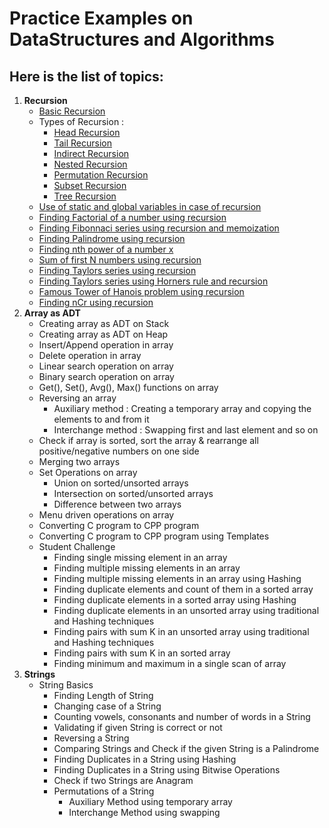 # Practice Examples on DataStructures and Algorithms

## Here is the list of topics:

1. **Recursion**
     - [Basic Recursion](https://github.com/Pranav-Udemy-Courses/Algorithms-DataStructures/blob/master/Recursion/RecursionExample.cpp)
	 - Types of Recursion :
	 	- [Head Recursion](https://github.com/Pranav-Udemy-Courses/Algorithms-DataStructures/blob/master/Recursion/RecursionExample.cpp)
		- [Tail Recursion](https://github.com/Pranav-Udemy-Courses/Algorithms-DataStructures/blob/master/Recursion/RecursionExample.cpp)
		- [Indirect Recursion](https://github.com/Pranav-Udemy-Courses/Algorithms-DataStructures/blob/master/Recursion/IndirectRecursion.cpp)
		- [Nested Recursion](https://github.com/Pranav-Udemy-Courses/Algorithms-DataStructures/blob/master/Recursion/NestedRecursion.cpp)
		- [Permutation Recursion](https://github.com/Pranav-Udemy-Courses/Algorithms-DataStructures/blob/master/Recursion/PermutationRecursion.cpp)
		- [Subset Recursion](https://github.com/Pranav-Udemy-Courses/Algorithms-DataStructures/blob/master/Recursion/SubsetRecursion.cpp)
		- [Tree Recursion](https://github.com/Pranav-Udemy-Courses/Algorithms-DataStructures/blob/master/Recursion/TreeRecursion.cpp)
	 - [Use of static and global variables in case of recursion](https://github.com/Pranav-Udemy-Courses/Algorithms-DataStructures/blob/master/Recursion/Static%26GlobalVariablesInRecursion.cpp)
     - [Finding Factorial of a number using recursion](https://github.com/Pranav-Udemy-Courses/Algorithms-DataStructures/blob/master/Recursion/FactorialRecursion.cpp)
	 - [Finding Fibonnaci series using recursion and memoization](https://github.com/Pranav-Udemy-Courses/Algorithms-DataStructures/blob/master/Recursion/FibonacciRecursion%26Memoization.cpp)
	 - [Finding Palindrome using recursion](https://github.com/Pranav-Udemy-Courses/Algorithms-DataStructures/blob/master/Recursion/PalindromeRecursion.cpp)
	 - [Finding nth power of a number x](https://github.com/Pranav-Udemy-Courses/Algorithms-DataStructures/blob/master/Recursion/PowerRecursion.cpp)
	 - [Sum of first N numbers using recursion](https://github.com/Pranav-Udemy-Courses/Algorithms-DataStructures/blob/master/Recursion/SumOfFirstNNumbersRecursion.cpp)
	 - [Finding Taylors series using recursion](https://github.com/Pranav-Udemy-Courses/Algorithms-DataStructures/blob/master/Recursion/TaylorsRecursion.cpp)
	 - [Finding Taylors series using Horners rule and recursion](https://github.com/Pranav-Udemy-Courses/Algorithms-DataStructures/blob/master/Recursion/TaylorsHornerRecursion.cpp)
	 - [Famous Tower of Hanois problem using recursion](https://github.com/Pranav-Udemy-Courses/Algorithms-DataStructures/blob/master/Recursion/TowerOfHanoi.cpp)
	 - [Finding nCr using recursion](https://github.com/Pranav-Udemy-Courses/Algorithms-DataStructures/blob/master/Recursion/nCrUsingRecursion.cpp)
2. **Array as ADT**
     - Creating array as ADT on Stack
     - Creating array as ADT on Heap
     - Insert/Append operation in array
     - Delete operation in array
     - Linear search operation on array
     - Binary search operation on array
     - Get(), Set(), Avg(), Max() functions on array
     - Reversing an array
     	- Auxiliary method : Creating a temporary array and copying the elements to and from it
		- Interchange method : Swapping first and last element and so on
     - Check if array is sorted, sort the array & rearrange all positive/negative numbers on one side
     - Merging two arrays
     - Set Operations on array
     	- Union on sorted/unsorted arrays
		- Intersection on sorted/unsorted arrays
		- Difference between two arrays
     - Menu driven operations on array
     - Converting C program to CPP program
     - Converting C program to CPP program using Templates
     - Student Challenge
     	- Finding single missing element in an array
		- Finding multiple missing elements in an array
		- Finding multiple missing elements in an array using Hashing
		- Finding duplicate elements and count of them in a sorted array
		- Finding duplicate elements in a sorted array using Hashing
		- Finding duplicate elements in an unsorted array using traditional and Hashing techniques
		- Finding pairs with sum K in an unsorted array using traditional and Hashing techniques
		- Finding pairs with sum K in an sorted array
		- Finding minimum and maximum in a single scan of array
3. **Strings**
     - String Basics
        - Finding Length of String
		- Changing case of a String
		- Counting vowels, consonants and number of words in a String
		- Validating if given String is correct or not
		- Reversing a String
		- Comparing Strings and Check if the given String is a Palindrome
		- Finding Duplicates in a String using Hashing
		- Finding Duplicates in a String using Bitwise Operations
		- Check if two Strings are Anagram
		- Permutations of a String
			- Auxiliary Method using temporary array
			- Interchange Method using swapping
		
	 
	 
